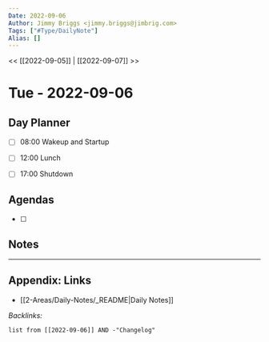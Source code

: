 ```yaml
---
Date: 2022-09-06
Author: Jimmy Briggs <jimmy.briggs@jimbrig.com>
Tags: ["#Type/DailyNote"]
Alias: []
---
```


<< [[2022-09-05]] | [[2022-09-07]] >>

# Tue - 2022-09-06

## Day Planner

- [ ] 08:00 Wakeup and Startup
- [ ] 12:00 Lunch
- [ ] 17:00 Shutdown


## Agendas

- [ ] 

## Notes


***

## Appendix: Links

- [[2-Areas/Daily-Notes/_README|Daily Notes]]

*Backlinks:*

```dataview
list from [[2022-09-06]] AND -"Changelog"
```